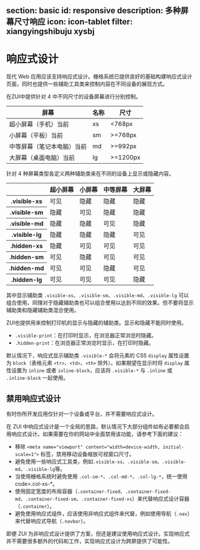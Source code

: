 ﻿section: basic
id: responsive
description: 多种屏幕尺寸响应
icon: icon-tablet
filter: xiangyingshibuju xysbj
---

# 响应式设计 

现代 Web 应用应该支持响应式设计。栅格系统已提供良好的基础构建响应式设计页面，同时也提供一些辅助工具类来控制内容在不同设备的展现方式。

在ZUI中提供针对 4 中不同尺寸的设备屏幕进行分别控制。

<table class="table table-bordered table-hover">
  <thead>
    <tr>
      <th>屏幕</th>
      <th>名称</th>
      <th>尺寸</th>
    </tr>
  </thead>
  <tbody>
    <tr>
      <td>超小屏幕（手机）<span class="label label-primary visible-xs inline">当前</span></td>
      <td>xs</td>
      <td>&lt;768px</td>
    </tr>
    <tr>
      <td>小屏幕（平板）<span class="label label-primary visible-sm inline">当前</span></td>
      <td>sm</td>
      <td>&gt;=768px</td>
    </tr>
    <tr>
      <td>中等屏幕（笔记本电脑）<span class="label label-primary visible-md inline">当前</span></td>
      <td>md</td>
      <td>&gt;=992px</td>
    </tr>
    <tr>
      <td>大屏幕（桌面电脑）<span class="label label-primary visible-lg inline">当前</span></td>
      <td>lg</td>
      <td>&gt;=1200px</td>
    </tr>
  </tbody>
</table>

针对 4 种屏幕类型各定义两种辅助类来在不同的设备上显示或隐藏内容。

<table class="table table-bordered table-hover">
  <thead>
    <tr>
      <th></th>
      <th>超小屏幕</th>
      <th>小屏幕</th>
      <th>中等屏幕</th>
      <th>大屏幕</th>
    </tr>
  </thead>
  <tbody>
    <tr>
      <th>.visible-xs</th>
      <td class="hl-success">可见</td>
      <td class="text-muted">隐藏</td>
      <td class="text-muted">隐藏</td>
      <td class="text-muted">隐藏</td>
    </tr>
    <tr>
      <th>.visible-sm</th>
      <td class="text-muted">隐藏</td>
      <td class="hl-success">可见</td>
      <td class="text-muted">隐藏</td>
      <td class="text-muted">隐藏</td>
    </tr>
    <tr>
      <th>.visible-md</th>
      <td class="text-muted">隐藏</td>
      <td class="text-muted">隐藏</td>
      <td class="hl-success">可见</td>
      <td class="text-muted">隐藏</td>
    </tr>
    <tr>
      <th>.visible-lg</th>
      <td class="text-muted">隐藏</td>
      <td class="text-muted">隐藏</td>
      <td class="text-muted">隐藏</td>
      <td class="hl-success">可见</td>
    </tr>
    <tr>
      <th>.hidden-xs</th>
      <td class="text-muted">隐藏</td>
      <td class="hl-success">可见</td>
      <td class="hl-success">可见</td>
      <td class="hl-success">可见</td>
    </tr>
    <tr>
      <th>.hidden-sm</th>
      <td class="hl-success">可见</td>
      <td class="text-muted">隐藏</td>
      <td class="hl-success">可见</td>
      <td class="hl-success">可见</td>
    </tr>
    <tr>
      <th>.hidden-md</th>
      <td class="hl-success">可见</td>
      <td class="hl-success">可见</td>
      <td class="text-muted">隐藏</td>
      <td class="hl-success">可见</td>
    </tr>
    <tr>
      <th>.hidden-lg</th>
      <td class="hl-success">可见</td>
      <td class="hl-success">可见</td>
      <td class="hl-success">可见</td>
      <td class="text-muted">隐藏</td>
    </tr>
  </tbody>
</table>

其中显示辅助类 `.visible-xs`、`.visible-sm`、`.visible-md`、`.visible-lg` 可以组合使用，同理对于隐藏辅助类也可以组合使用以达到不同的效果。但不要将显示辅助类和隐藏辅助类混合使用。

ZUI也提供用来控制打印机的显示与隐藏的辅助类。显示和隐藏不能同时使用。

*   `.visible-print`：在打印时显示，在浏览器正常浏览时隐藏。
*   `.hidden-print`：在浏览器正常浏览时显示，在打印时隐藏。

默认情况下，响应式显示辅助类 `.visible-*` 会将元素的 CSS `display` 属性设置为 `block`（表格元素 `<tr>`、`<td>`、`<th>` 除外）。如果期望在显示时将 `display` 属性设置为 `inline` 或者 `inline-block`，应该将 `.visible-*` 与 `.inline` 或 `.inline-block` 一起使用。

## 禁用响应式设计

有时你所开发应用仅针对一个设备或平台，并不需要响应式设计。

在 ZUI 中响应式设计是一个全局的思路，默认情况下大部分组件如有必要都会启用响应式设计。如果需要在你的网站中全面禁用该功能，请参考下面的建议：

*   移除 `<meta name="viewport" content="width=device-width, initial-scale=1">` 标签，禁用移动设备缩放可视窗口尺寸。
*   避免使用一些响应式工具类，例如`.visible-xs`、`.visible-sm`、`.visible-md`、`.visible-lg`等。
*   当使用栅格系统时避免使用 `.col-sm-*`、`.col-md-*`、`.col-lg-*`，统一使用 code>.col-xs-*。
*   使用固定宽度的布局容器（`.container-fixed`、`.container-fixed-md`、`.container-fixed-sm`、`.container-fixed-xs`）来代替响应式设计容器（`.container`）。
*   避免使用响应式组件，应该使用非响应式组件来代替，例如使用导航（`.nav`） 来代替响应式导航（`.navbar`）。

<div class="alert alert-info">即便 ZUI 为非响应式设计提供了方案，但还是建议使用响应式设计。实现响应式并不需要很多额外的代码和工作，实现响应式设计为跨屏提供了可能性。</div>
